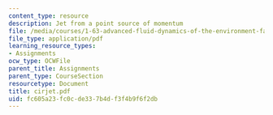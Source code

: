```yaml
---
content_type: resource
description: Jet from a point source of momentum
file: /media/courses/1-63-advanced-fluid-dynamics-of-the-environment-fall-2002/fc605a23fc0cde337b4df3f4b9f6f2db_cirjet.pdf
file_type: application/pdf
learning_resource_types:
- Assignments
ocw_type: OCWFile
parent_title: Assignments
parent_type: CourseSection
resourcetype: Document
title: cirjet.pdf
uid: fc605a23-fc0c-de33-7b4d-f3f4b9f6f2db
---
```

